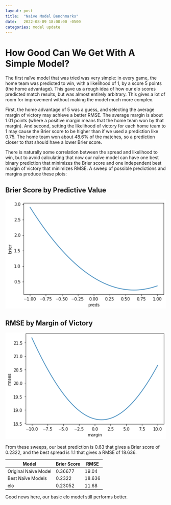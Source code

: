 ```yaml
---
layout: post
title:  "Naive Model Benchmarks"
date:   2022-08-09 18:00:00 -0500
categories: model update
---
```

# How Good Can We Get With A Simple Model?

The first naïve model that was tried was very simple: in every game, the home team was predicted to win, with a likelihood of 1, by a score 5 points (the home advantage). This gave us a rough idea of how our elo scores predicted match results, but was almost entirely arbitrary. This gives a lot of room for improvement without making the model much more complex.


First, the home advantage of 5 was a guess, and selecting the average margin of victory may achieve a better RMSE. The average margin is about 1.01 points (where a positive margin means that the home team won by that margin).
And second, setting the likelihood of victory for each home team to 1 may cause the Brier score to be higher than if we used a prediction like 0.75. The home team won about 48.6% of the matches, so a prediction closer to that should have a lower Brier score.

There is naturally some correlation between the spread and likelihood to win, but to avoid calculating that now our naïve model can have one best binary prediction that minimizes the Brier score and one independent best margin of victory that minimizes RMSE. A sweep of possible predictions and margins produce these plots:
##  Brier Score by Predictive Value

![Brier by Prediction](/docs/assets/brier_by_spread.png)

## RMSE by Margin of Victory

![Spread by Margin](/docs/assets/rmse_by_margin.png)


From these sweeps, our best prediction is 0.63 that gives a Brier score of 0.2322, and the best spread is 1.1 that gives a RMSE of 18.636.


| Model | Brier Score | RMSE|
|-----|------|-----|
|Original Naïve Model| 0.36677 | 19.04 |
|Best Naïve Models| 0.2322 | 18.636 |
|elo | 0.23052 | 11.68 |

Good news here, our basic elo model still performs better.

